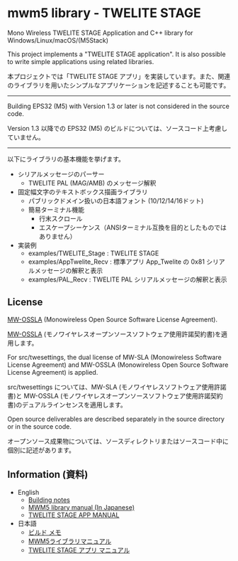 # mwm5 library - TWELITE STAGE

Mono Wireless TWELITE STAGE Application and C++ library for Windows/Linux/macOS/(M5Stack)



This project implements a "TWELITE STAGE application". It is also possible to write simple applications using related libraries.

本プロジェクトでは「TWELITE STAGE アプリ」を実装しています。また、関連のライブラリを用いたシンプルなアプリケーションを記述することも可能です。



---

Building EPS32 (M5) with Version 1.3 or later is not considered in the source code.

Version 1.3 以降での EPS32 (M5) のビルドについては、ソースコード上考慮していません。

---





以下にライブラリの基本機能を挙げます。

- シリアルメッセージのパーサー
  - TWELITE PAL (MAG/AMB) のメッセージ解釈
- 固定幅文字のテキストボックス描画ライブラリ
  - パブリックドメイン扱いの日本語フォント (10/12/14/16ドット)
  - 簡易ターミナル機能
    - 行末スクロール
    - エスケープシーケンス（ANSIターミナル互換を目的としたものではありません）
- 実装例
  - examples/TWELITE_Stage : TWELITE STAGE
  - examples/AppTwelite_Recv : 標準アプリ App_Twelite の 0x81 シリアルメッセージの解釈と表示
  - examples/PAL_Recv : TWELITE PAL シリアルメッセージの解釈と表示





## License

[MW-OSSLA](license/MW-OSSLA-1E.txt) (Monowireless Open Source Software License Agreement).

[MW-OSSLA](license/MW-OSSLA-1J.txt) (モノワイヤレスオープンソースソフトウェア使用許諾契約書)を適用します。



For src/twesettings, the dual license of MW-SLA (Monowireless Software License Agreement) and MW-OSSLA (Monowireless Open Source Software License Agreement) is applied.

src/twesettings については、MW-SLA (モノワイヤレスソフトウェア使用許諾書)と MW-OSSLA (モノワイヤレスオープンソースソフトウェア使用許諾契約書)のデュアルラインセンスを適用します。



Open source deliverables are described separately in the source directory or in the source code.

オープンソース成果物については、ソースディレクトリまたはソースコード中に個別に記述があります。



## Information (資料)

* English
  * [Building notes](BUILD_en.md)
  * [MWM5 library manual (In Japanese)](https://mwm5.twelite.info)
  * [TWELITE STAGE APP MANUAL](https://stage.twelite.info/v/eng/)
* 日本語
  * [ビルド メモ](Build_jp.md)
  * [MWM5ライブラリマニュアル](https://mwm5.twelite.info)
  * [TWELITE STAGE アプリ マニュアル](https://stage.twelite.info/) 

